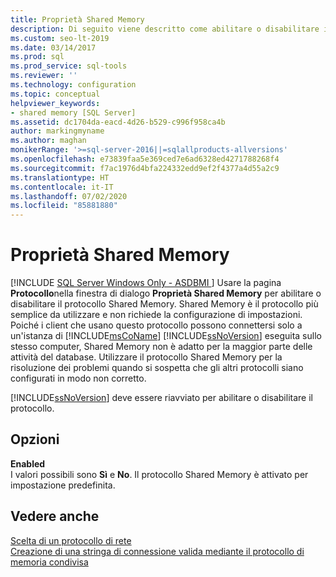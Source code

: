 ```yaml
---
title: Proprietà Shared Memory
description: Di seguito viene descritto come abilitare o disabilitare il protocollo Shared Memory che i client possono usare per connettersi a un'istanza di SQL Server in esecuzione nello stesso computer.
ms.custom: seo-lt-2019
ms.date: 03/14/2017
ms.prod: sql
ms.prod_service: sql-tools
ms.reviewer: ''
ms.technology: configuration
ms.topic: conceptual
helpviewer_keywords:
- shared memory [SQL Server]
ms.assetid: dc1704da-eacd-4d26-b529-c996f958ca4b
author: markingmyname
ms.author: maghan
monikerRange: '>=sql-server-2016||=sqlallproducts-allversions'
ms.openlocfilehash: e73839faa5e369ced7e6ad6328ed4271788268f4
ms.sourcegitcommit: f7ac1976d4bfa224332edd9ef2f4377a4d55a2c9
ms.translationtype: HT
ms.contentlocale: it-IT
ms.lasthandoff: 07/02/2020
ms.locfileid: "85881880"
---
```

# <a name="shared-memory-properties"></a>Proprietà Shared Memory
[!INCLUDE [SQL Server Windows Only - ASDBMI ](../../includes/applies-to-version/sql-windows-only-asdbmi.md)]
  Usare la pagina **Protocollo**nella finestra di dialogo **Proprietà Shared Memory** per abilitare o disabilitare il protocollo Shared Memory. Shared Memory è il protocollo più semplice da utilizzare e non richiede la configurazione di impostazioni. Poiché i client che usano questo protocollo possono connettersi solo a un'istanza di [!INCLUDE[msCoName](../../includes/msconame-md.md)] [!INCLUDE[ssNoVersion](../../includes/ssnoversion-md.md)] eseguita sullo stesso computer, Shared Memory non è adatto per la maggior parte delle attività del database. Utilizzare il protocollo Shared Memory per la risoluzione dei problemi quando si sospetta che gli altri protocolli siano configurati in modo non corretto.  
  
 [!INCLUDE[ssNoVersion](../../includes/ssnoversion-md.md)] deve essere riavviato per abilitare o disabilitare il protocollo.  
  
## <a name="options"></a>Opzioni  
 **Enabled**  
 I valori possibili sono **Sì** e **No**. Il protocollo Shared Memory è attivato per impostazione predefinita.  
  
## <a name="see-also"></a>Vedere anche  
 [Scelta di un protocollo di rete](https://msdn.microsoft.com/library/6565fb7d-b076-4447-be90-e10d0dec359a)   
 [Creazione di una stringa di connessione valida mediante il protocollo di memoria condivisa](../../tools/configuration-manager/creating-a-valid-connection-string-using-shared-memory-protocol.md)  
  
  
